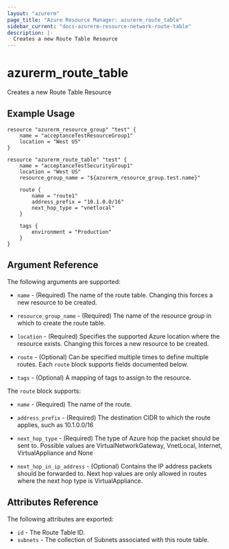 ```yaml
---
layout: "azurerm"
page_title: "Azure Resource Manager: azurerm_route_table"
sidebar_current: "docs-azurerm-resource-network-route-table"
description: |-
  Creates a new Route Table Resource
---
```


# azurerm\_route\_table

Creates a new Route Table Resource

## Example Usage

```
resource "azurerm_resource_group" "test" {
    name = "acceptanceTestResourceGroup1"
    location = "West US"
}

resource "azurerm_route_table" "test" {
    name = "acceptanceTestSecurityGroup1"
    location = "West US"
    resource_group_name = "${azurerm_resource_group.test.name}"

    route {
    	name = "route1"
        address_prefix = "10.1.0.0/16"
        next_hop_type = "vnetlocal"
    }
    
    tags {
        environment = "Production"
    }
}
```

## Argument Reference

The following arguments are supported:

* `name` - (Required) The name of the route table. Changing this forces a
    new resource to be created.

* `resource_group_name` - (Required) The name of the resource group in which to
    create the route table.
    
* `location` - (Required) Specifies the supported Azure location where the resource exists. Changing this forces a new resource to be created.

* `route` - (Optional) Can be specified multiple times to define multiple
                                   routes. Each `route` block supports fields documented below.

* `tags` - (Optional) A mapping of tags to assign to the resource. 

The `route` block supports:

* `name` - (Required) The name of the route. 

* `address_prefix` - (Required) The destination CIDR to which the route applies, such as 10.1.0.0/16

* `next_hop_type` - (Required) The type of Azure hop the packet should be sent to.
                               Possible values are VirtualNetworkGateway, VnetLocal, Internet, VirtualAppliance and None

* `next_hop_in_ip_address` - (Optional) Contains the IP address packets should be forwarded to. Next hop values are only allowed in routes where the next hop type is VirtualAppliance.

## Attributes Reference

The following attributes are exported:

* `id` - The Route Table ID.
* `subnets` - The collection of Subnets associated with this route table.
